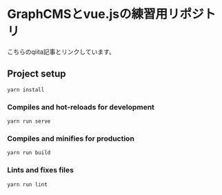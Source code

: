 # GraphCMSとvue.jsの練習用リポジトリ

こちらのqiita記事とリンクしています。


## Project setup
```
yarn install
```

### Compiles and hot-reloads for development
```
yarn run serve
```

### Compiles and minifies for production
```
yarn run build
```

### Lints and fixes files
```
yarn run lint
```
